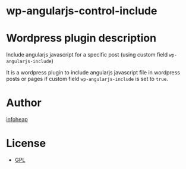 wp-angularjs-control-include
============================


# Wordpress plugin description
Include angularjs javascript for a specific post (using custom field `wp-angularjs-include`)

It is a wordpress plugin to include angularjs javascript file in wordpress posts or pages if custom field `wp-angularjs-include` is set to `true`.

# Author
[infoheap](http://infoheap.com/)

# License
* [GPL](http://www.gnu.org/licenses/gpl-2.0.html)
